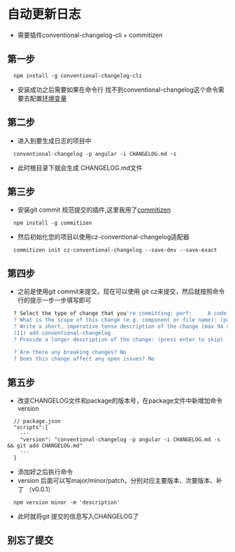 # 自动更新日志
* 需要插件conventional-changelog-cli + commitizen

## 第一步
```bash{1}
  npm install -g conventional-changelog-cli
```
* 安装成功之后需要如果在命令行 找不到conventional-changelog这个命令需要去配置[环境变量](https://www.baidu.com/s?wd=%E7%8E%AF%E5%A2%83%E5%8F%98%E9%87%8F)

## 第二步
* 进入到要生成日志的项目中
```bash{1}
  conventional-changelog -p angular -i CHANGELOG.md -s
```

* 此时根目录下就会生成 CHANGELOG.md文件
## 第三步
* 安装git commit 规范提交的插件,这里我用了[commitizen](https://www.npmjs.com/package/commitizen)
```bash{1}
  npm install -g commitizen
```
* 然后初始化您的项目以使用cz-conventional-changelog适配器
```bash{1}
  commitizen init cz-conventional-changelog --save-dev --save-exact
```

## 第四步
* 之前是使用git commit来提交，现在可以使用 git cz来提交，然后就按照命令行的提示一步一步填写即可
```bash
  ? Select the type of change that you're committing: perf:     A code change that improves performance
  ? What is the scope of this change (e.g. component or file name): (press enter to skip) 
  ? Write a short, imperative tense description of the change (max 94 chars):
  (11) add conventional-changelog
  ? Provide a longer description of the change: (press enter to skip)
  
  ? Are there any breaking changes? No
  ? Does this change affect any open issues? No
```

## 第五步
* 改变CHANGELOG文件和package的版本号，在package文件中新增加命令version
```
  // package.json
  "scripts":{
    ···
    "version": "conventional-changelog -p angular -i CHANGELOG.md -s && git add CHANGELOG.md"
    ···
  }
```

* 添加好之后执行命令
* version 后面可以写major/minor/patch，分别对应主要版本、次要版本、补丁 （v0.0.1）
```bash{1}
  npm version minor -m 'description'
```
* 此时就将git 提交的信息写入CHANGELOG了

## 别忘了提交

